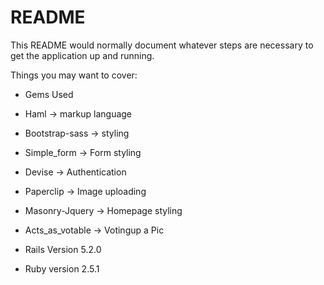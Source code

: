 # README

This README would normally document whatever steps are necessary to get the
application up and running.

Things you may want to cover:

* Gems Used

* Haml -> markup language
* Bootstrap-sass -> styling
* Simple_form -> Form styling
* Devise -> Authentication
* Paperclip -> Image uploading
* Masonry-Jquery -> Homepage styling
* Acts_as_votable -> Votingup a Pic

* Rails Version 5.2.0
* Ruby version  2.5.1
